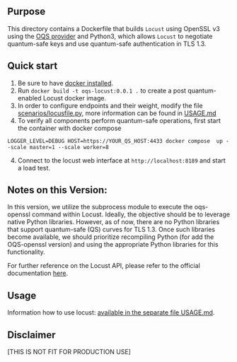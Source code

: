 ## Purpose 
This directory contains a Dockerfile that builds `Locust` using OpenSSL v3 using the [OQS provider](https://github.com/open-quantum-safe/oqs-provider) and Python3, which allows `Locust` to negotiate quantum-safe keys and use quantum-safe authentication in TLS 1.3.

## Quick start

1) Be sure to have [docker installed](https://docs.docker.com/install). 
2) Run `docker build -t oqs-locust:0.0.1 .` to create a post quantum-enabled Locust docker image.
3) In order to configure endpoints and their weight, modify the file [scenarios/locusfile.py](scenarios/locustfile.py), more information can be found in [USAGE.md](USAGE.md)
4) To verify all components perform quantum-safe operations, first start the container with docker compose 

```
LOGGER_LEVEL=DEBUG HOST=https://YOUR_QS_HOST:4433 docker compose  up --scale master=1 --scale worker=8
```
4) Connect to the locust web interface at `http://localhost:8189` and start a load test.


## Notes on this Version:

In this version, we utilize the subprocess module to execute the oqs-openssl command within Locust. Ideally, the objective should be to leverage native Python libraries. However, as of now, there are no Python libraries that support quantum-safe (QS) curves for TLS 1.3. Once such libraries become available, we should prioritize recompiling Python (for add the OQS-openssl version) and using the appropriate Python libraries for this functionality.

For further reference on the Locust API, please refer to the official documentation [here](https://docs.locust.io/en/stable/).

## Usage

Information how to use locust: [available in the separate file USAGE.md](USAGE.md).

## Disclaimer

[THIS IS NOT FIT FOR PRODUCTION USE]

